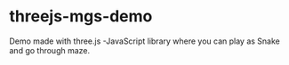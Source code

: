 # threejs-mgs-demo
Demo made with three.js -JavaScript library where you can play as Snake and go through maze.
